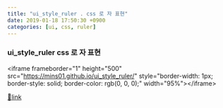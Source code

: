 ```yaml
---
title: "ui_style_ruler . css 로 자 표현"
date: 2019-01-18 17:50:30 +0900
categories: [ui, css, ruler]
---
```


### ui_style_ruler css 로 자 표현

&lt;iframe frameborder="1" height="500" src="https://mins01.github.io/ui_style_ruler/" style="border-width: 1px; border-style: solid; border-color: rgb(0, 0, 0);" width="95%"&gt;&lt;/iframe&gt;  



[🔗link](http://www.mins01.com/mh/tech/read/1249)